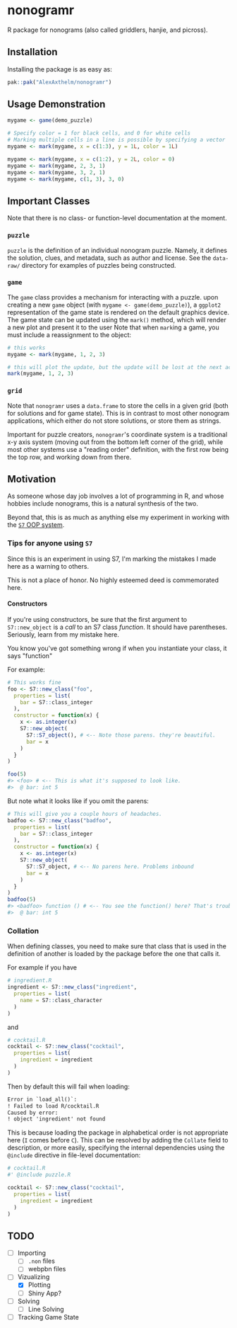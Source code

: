 # nonogramr

R package for nonograms (also called griddlers, hanjie, and picross).

## Installation

Installing the package is as easy as:

```r
pak::pak("AlexAxthelm/nonogramr")
```

## Usage Demonstration

```r
mygame <- game(demo_puzzle)

# Specify color = 1 for black cells, and 0 for white cells
# Marking multiple cells in a line is possible by specifying a vector
mygame <- mark(mygame, x = c(1:3), y = 1L, color = 1L)

mygame <- mark(mygame, x = c(1:2), y = 2L, color = 0)
mygame <- mark(mygame, 2, 3, 1)
mygame <- mark(mygame, 3, 2, 1)
mygame <- mark(mygame, c(1, 3), 3, 0)
```

## Important Classes

Note that there is no class- or function-level documentation at the moment.

### `puzzle`

`puzzle` is the definition of an individual nonogram puzzle.
Namely, it defines the solution, clues, and metadata, such as author and license.
See the `data-raw/` directory for examples of puzzles being constructed.

### `game`

The `game` class provides a mechanism for interacting with a puzzle.
upon creating a new `game` object (with `mygame <- game(demo_puzzle)`), a `ggplot2` representation of the game state is rendered on the default graphics device.
The game state can be updated using the `mark()` method, which will render a new plot and present it to the user
Note that when `mark`ing a game, you must include a reassignment to the object:

```r
# this works
mygame <- mark(mygame, 1, 2, 3) 

# this will plot the update, but the update will be lost at the next action.
mark(mygame, 1, 2, 3) 
```

### `grid`

Note that `nonogramr` uses a `data.frame` to store the cells in a given grid (both for solutions and for game state).
This is in contrast to most other nonogram applications, which either do not store solutions, or store them as strings.

Important for puzzle creators, `nonogramr`'s coordinate system is a traditional x-y axis system (moving out from the bottom left corner of the grid), while most other systems use a "reading order" definition, with the first row being the top row, and working down from there.

## Motivation

As someone whose day job involves a lot of programming in R, and whose hobbies include nonograms, this is a natural synthesis of the two.

Beyond that, this is as much as anything else my experiment in working with the [`S7` OOP system](https://github.com/RConsortium/S7).

### Tips for anyone using `S7`

Since this is an experiment in using S7, I'm marking the mistakes I made here as a warning to others.

This is not a place of honor. No highly esteemed deed is commemorated here.

#### Constructors

If you're using constructors, be sure that the first argument to `S7::new_object` is a _call_ to an S7 class _function_.
It should have parentheses.
Seriously, learn from my mistake here.

 You know you've got something wrong if when you instantiate your class, it says "function"

For example:

```r
# This works fine
foo <- S7::new_class("foo",
  properties = list(
    bar = S7::class_integer
  ),
  constructor = function(x) {
    x <- as.integer(x)
    S7::new_object(
      S7::S7_object(), # <-- Note those parens. they're beautiful.
      bar = x
    )
  }
)

foo(5)
#> <foo> # <-- This is what it's supposed to look like.
#>  @ bar: int 5
```

But note what it looks like if you omit the parens:

```r
# This will give you a couple hours of headaches.
badfoo <- S7::new_class("badfoo",
  properties = list(
    bar = S7::class_integer
  ),
  constructor = function(x) {
    x <- as.integer(x)
    S7::new_object(
      S7::S7_object, # <-- No parens here. Problems inbound
      bar = x
    )
  }
)
badfoo(5)
#> <badfoo> function () # <-- You see the function() here? That's trouble
#>  @ bar: int 5
```

### Collation

When defining classes, you need to make sure that class that is used in the definition of another is loaded by the package before the one that calls it.

For example if you have

```r
# ingredient.R
ingredient <- S7::new_class("ingredient",
  properties = list(
    name = S7::class_character
  )
)
```

and

```r
# cocktail.R
cocktail <- S7::new_class("cocktail",
  properties = list(
    ingredient = ingredient
  )
)
```

Then by default this will fail when loading:

```txt
Error in `load_all()`:
! Failed to load R/cocktail.R
Caused by error:
! object 'ingredient' not found
```

This is because loading the package in alphabetical order is not appropriate here (`I` comes before `C`).
This can be resolved by adding the `Collate` field to description, or more easily, specifying the internal dependencies using the `@include` directive in file-level documentation:

```r
# cocktail.R
#' @include puzzle.R

cocktail <- S7::new_class("cocktail",
  properties = list(
    ingredient = ingredient
  )
)
```

## TODO

- [ ] Importing
  - [ ] `.non` files
  - [ ] webpbn files
- [ ] Vizualizing
  - [X] Plotting
  - [ ] Shiny App?
- [ ] Solving
  - [ ] Line Solving
- [ ] Tracking Game State
